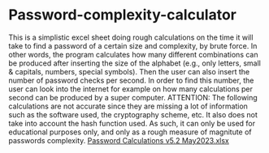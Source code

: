 # Password-complexity-calculator
This is a simplistic excel sheet doing rough calculations on the time it will take to find a password of a certain size and complexity, by brute force. In other words, the program calculates how many different combinations can be produced after inserting the size of the alphabet (e.g., only letters, small & capitals, numbers, special symbols). Then the user can also insert the number of password checks per second. In order to find this number, the user can look into the internet for example on how many calculations per second can be produced by a super computer. ATTENTION: The following calculations are not accurate since they are missing a lot of information such as the software used, the cryptography scheme, etc. It also does not take into account the hash function used. As such, it can only be used for educational purposes only, and only as a rough measure of magnitute of passwords complexity.
[Password Calculations v5.2 May2023.xlsx](https://github.com/user-attachments/files/17978828/Password.Calculations.v5.2.May2023.xlsx)
